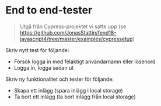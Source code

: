 # End to end-tester

> Utgå från Cypress-projektet vi satte upp (se https://github.com/JonasStattin/fend18-javascript4/tree/master/examples/cypressetup)

Skriv nytt test för följande:
 * Försök logga in med felaktigt användarnamn eller lösenord
 * Logga in, logga sedan ut

Skriv ny funktionalitet och tester för följande:
 * Skapa ett inlägg (spara inlägg i local storage)
 * Ta bort ett inlägg (ta bort inlägg från local storage)
 